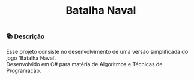 <h1 align="center">Batalha Naval</h1>
<img src="">

### 📚 Descrição
Esse projeto consiste no desenvolvimento de uma versão simplificada do jogo 'Batalha Naval'. <br>
Desenvolvido em C# para matéria de Algoritmos e Técnicas de Programação.
